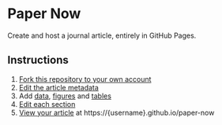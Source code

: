 # Paper Now

Create and host a journal article, entirely in GitHub Pages.

## Instructions

1. [Fork this repository to your own account](https://github.com/hubgit/paper-now/fork)
1. [Edit the article metadata](edit/gh-pages/index.md)
1. Add [data](data), [figures](_figures) and [tables](_tables)
1. [Edit each section](_sections)
1. [View your article](http://git.macropus.org/paper-now/) at https://{username}.github.io/paper-now
